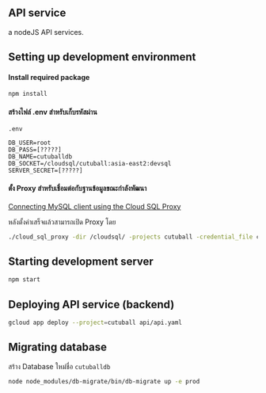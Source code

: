 API service
--------------------

a nodeJS API services.

## Setting up development environment

#### Install required package
```bash
npm install
```

#### สร้างไฟล์ .env สำหรับเก็บรหัสผ่าน

`.env`
```
DB_USER=root
DB_PASS=[?????]
DB_NAME=cutuballdb
DB_SOCKET=/cloudsql/cutuball:asia-east2:devsql
SERVER_SECRET=[?????]
```

#### ตั้ง Proxy สำหรับเชื่อมต่อกับฐานข้อมูลขณะกำลังพัฒนา

[Connecting MySQL client using the Cloud SQL Proxy](https://cloud.google.com/sql/docs/mysql/connect-admin-proxy)

หลังตั้งค่าเสร็จแล้วสามารถเปิด Proxy โดย

```bash
./cloud_sql_proxy -dir /cloudsql/ -projects cutuball -credential_file cutuball-6828b1402a73.json
```

## Starting development server

```bash
npm start
```

## Deploying API service (backend)

```bash
gcloud app deploy --project=cutuball api/api.yaml
```

## Migrating database

สร้าง Database ใหม่ชื่อ `cutuballdb`

```bash
node node_modules/db-migrate/bin/db-migrate up -e prod
```
